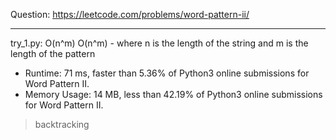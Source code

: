 Question: https://leetcode.com/problems/word-pattern-ii/

---

try_1.py: O(n^m) O(n^m) - where n is the length of the string and m is the length of the pattern

* Runtime: 71 ms, faster than 5.36% of Python3 online submissions for Word Pattern II.
* Memory Usage: 14 MB, less than 42.19% of Python3 online submissions for Word Pattern II.

> backtracking
